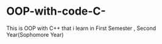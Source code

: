 # OOP-with-code-C-
This  is OOP with C++ that i learn in First Semester  , Second Year(Sophomore Year)
